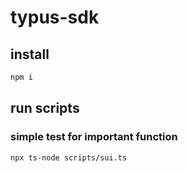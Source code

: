 # typus-sdk

## install

```bash
npm i 
```

## run scripts

### simple test for important function
```bash
npx ts-node scripts/sui.ts 
```
